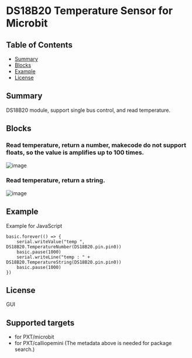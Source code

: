 # DS18B20 Temperature Sensor for Microbit 

## Table of Contents

* [Summary](#summary)
* [Blocks](#blocks)
* [Example](#example)
* [License](#license)

## Summary
DS18B20 module, support single bus control, and read temperature.

## Blocks
### Read temperature, return a number, makecode do not support floats, so the value is amplifies up to 100 times.
![image](https://github.com/DFRobot/pxt-ds18b20/blob/master/image/number.png)<br>

### Read temperature, return a string.
![image](https://github.com/DFRobot/pxt-ds18b20/blob/master/image/string.png)<br>

## Example
Example for JavaScript
```
basic.forever(() => {
    serial.writeValue("temp ", DS18B20.TemperatureNumber(DS18B20.pin.pin0))
    basic.pause(1000)
    serial.writeLine("temp : " + DS18B20.TemperatureString(DS18B20.pin.pin0))
    basic.pause(1000)
})
```

## License

GUI
## Supported targets

* for PXT/microbit
* for PXT/calliopemini
(The metadata above is needed for package search.)


